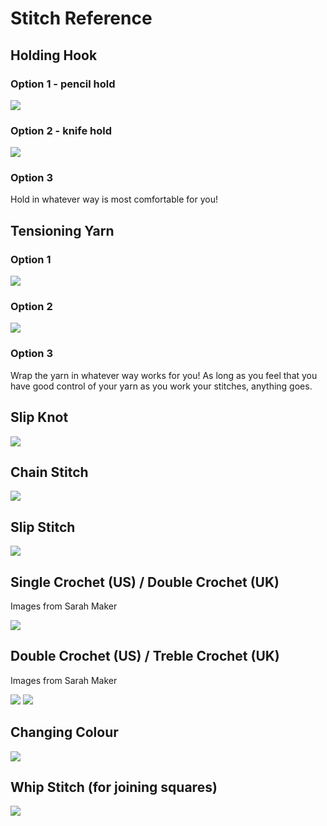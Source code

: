 # Stitch Reference

## Holding Hook

### Option 1 - pencil hold
![](../assets/images/hold_pencil.jpg)

### Option 2 - knife hold
![](../assets/images/hold_knife.jpg)

### Option 3

Hold in whatever way is most comfortable for you!

## Tensioning Yarn

### Option 1
![](../assets/images/tension_1.jpg)

### Option 2
![](../assets/images/tension_2.jpg)

### Option 3

Wrap the yarn in whatever way works for you! As long as you feel that you have good control of your yarn as you work your stitches, anything goes.

## Slip Knot

![](../assets/images/slip_knot.jpg)

## Chain Stitch

![](../assets/images/chain.webp)

## Slip Stitch

![](../assets/images/slip_stitch.webp)

## Single Crochet (US) / Double Crochet (UK)

Images from Sarah Maker

![](../assets/images/single_crochet.jpg)

## Double Crochet (US) / Treble Crochet (UK)

Images from Sarah Maker

![](../assets/images/double_crochet_1.webp)
![](../assets/images/double_crochet_2.webp)

## Changing Colour

![](../assets/images/changing_colour.jpg)

## Whip Stitch (for joining squares)

![](../assets/images/whip_stitch.jpg)